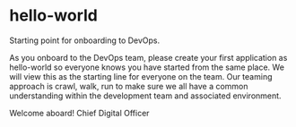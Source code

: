 # hello-world
Starting point for onboarding to DevOps.

As you onboard to the DevOps team, please create your first application as hello-world so everyone knows you have started from the same place.
We will view this as the starting line for everyone on the team.
Our teaming approach is crawl, walk, run to make sure we all have a common understanding within the development team and associated environment.

Welcome aboard!
Chief Digital Officer
